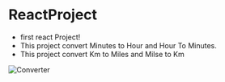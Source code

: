 # ReactProject
- first react Project!
- This project convert Minutes to Hour and Hour To Minutes.
- This project convert Km to Miles and Milse to Km

![Converter](https://user-images.githubusercontent.com/79510152/147384768-fd3a355c-f25a-497b-bb82-575eded10931.gif)
